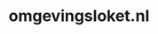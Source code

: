 ---
layout: post
title:  "omgevingsloket.nl"
internal_url:  "/data/omgevingsloket.nl.html"
categories: dutchgov
---